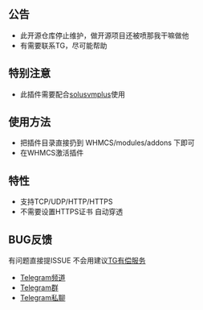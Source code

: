 ## 公告
 - 此开源仓库停止维护，做开源项目还被喷那我干嘛做他
 - 有需要联系TG，尽可能帮助
## 特别注意
 - 此插件需要配合[solusvmplus](https://github.com/CoiaPrant/WHMCS_Module_solusvmplus)使用

## 使用方法
 - 把插件目录直接扔到 WHMCS/modules/addons 下即可
 - 在WHMCS激活插件

## 特性
- 支持TCP/UDP/HTTP/HTTPS
- 不需要设置HTTPS证书 自动穿透

## BUG反馈
有问题直接提ISSUE
不会用建议[TG有偿服务](https://t.me/CoiaPrant)
 - [Telegram频道](https://t.me/CoiaPrant_Blog)
 - [Telegram群](https://t.me/vpstalking)
 - [Telegram私聊](https://t.me/CoiaPrant)
